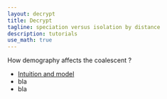 ```yaml
---
layout: decrypt
title: Decrypt
tagline: speciation versus isolation by distance
description: tutorials
use_math: true
---
```


How demography affects the coalescent ?

 - [Intuition and model](decrypt_tutos_intuition)
 - bla
 - bla
